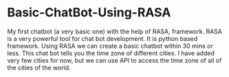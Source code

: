 # Basic-ChatBot-Using-RASA
My first chatbot (a very basic one) with the help of RASA, framework. RASA is a very powerful tool for chat bot development. It is python based framework. Using RASA we can create a basic chatbot within 30 mins or less. This chat bot tells you the time zone of different cities. I have added very few cities for now, but we can use API to access the time zone of all of the cities of the world.
